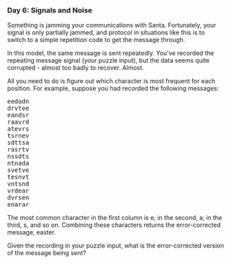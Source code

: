 ### Day 6: Signals and Noise

Something is jamming your communications with Santa. Fortunately, your signal is only partially jammed, and protocol 
in situations like this is to switch to a simple repetition code to get the message through.

In this model, the same message is sent repeatedly. You've recorded the repeating message signal (your puzzle input), 
but the data seems quite corrupted - almost too badly to recover. Almost.

All you need to do is figure out which character is most frequent for each position. For example, suppose you had 
recorded the following messages:

<pre>
eedadn
drvtee
eandsr
raavrd
atevrs
tsrnev
sdttsa
rasrtv
nssdts
ntnada
svetve
tesnvt
vntsnd
vrdear
dvrsen
enarar
</pre>
The most common character in the first column is e; in the second, a; in the third, s, and so on. Combining these 
characters returns the error-corrected message, easter.

Given the recording in your puzzle input, what is the error-corrected version of the message being sent?